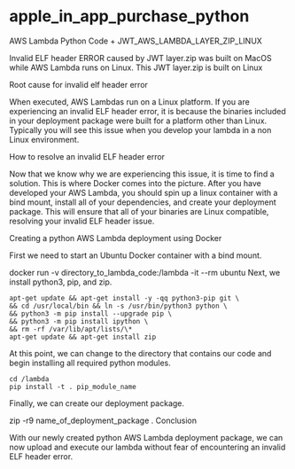 # apple_in_app_purchase_python

AWS Lambda Python Code + JWT_AWS_LAMBDA_LAYER_ZIP_LINUX

Invalid ELF header ERROR caused by JWT layer.zip was built on MacOS while AWS Lambda runs on Linux.
This JWT layer.zip is built on Linux

Root cause for invalid elf header error

When executed, AWS Lambdas run on a Linux platform. If you are experiencing an invalid ELF header error, it is because the binaries included in your deployment package were built for a platform other than Linux. Typically you will see this issue when you develop your lambda in a non Linux environment.

How to resolve an invalid ELF header error

Now that we know why we are experiencing this issue, it is time to find a solution. This is where Docker comes into the picture. After you have developed your AWS Lambda, you should spin up a linux container with a bind mount, install all of your dependencies, and create your deployment package. This will ensure that all of your binaries are Linux compatible, resolving your invalid ELF header issue.

Creating a python AWS Lambda deployment using Docker

First we need to start an Ubuntu Docker container with a bind mount.

docker run -v directory_to_lambda_code:/lambda -it --rm ubuntu
Next, we install python3, pip, and zip.
```
apt-get update && apt-get install -y -qq python3-pip git \
&& cd /usr/local/bin && ln -s /usr/bin/python3 python \
&& python3 -m pip install --upgrade pip \
&& python3 -m pip install ipython \
&& rm -rf /var/lib/apt/lists/\*
apt-get update && apt-get install zip
```
At this point, we can change to the directory that contains our code and begin installing all required python modules.
```
cd /lambda
pip install -t . pip_module_name
```
Finally, we can create our deployment package.

zip -r9 name_of_deployment_package .
Conclusion

With our newly created python AWS Lambda deployment package, we can now upload and execute our lambda without fear of encountering an invalid ELF header error.
